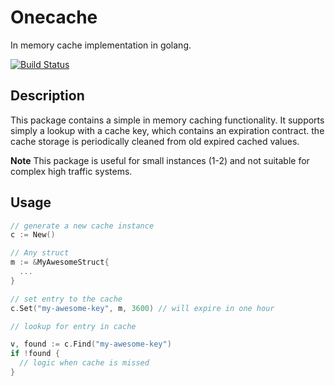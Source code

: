 # Onecache

In memory cache implementation in golang.

[![Build Status](https://travis-ci.org/gsingharoy/onecache.svg?branch=master)](https://travis-ci.org/gsingharoy/onecache)

## Description
This package contains a simple in memory caching functionality. It supports simply a lookup with a cache key, which contains an expiration contract. the cache storage is periodically cleaned from old expired cached values.

**Note** This package is useful for small instances (1-2) and not suitable for complex high traffic systems.

## Usage

```go
// generate a new cache instance
c := New()

// Any struct
m := &MyAwesomeStruct{
  ...
}

// set entry to the cache
c.Set("my-awesome-key", m, 3600) // will expire in one hour

// lookup for entry in cache

v, found := c.Find("my-awesome-key")
if !found {
  // logic when cache is missed
}
```
